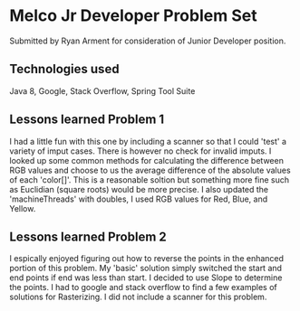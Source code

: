 # Melco Jr Developer Problem Set 
Submitted by Ryan Arment for consideration of Junior Developer position.

## Technologies used
Java 8, Google, Stack Overflow, Spring Tool Suite

## Lessons learned Problem 1
I had a little fun with this one by including a scanner so that I could 'test' a variety of imput cases. There is however no check for invalid imputs. I looked up some common methods for calculating the difference between RGB values and choose to us the average difference of the absolute values of each 'color[]'. This is a reasonable soltion but something more fine such as Euclidian (square roots) would be more precise. I also updated the 'machineThreads' with doubles, I used RGB values for Red, Blue, and Yellow.


## Lessons learned Problem 2
I espically enjoyed figuring out how to reverse the points in the enhanced portion of this problem. My 'basic' solution simply switched the start and end points if end was less than start. I decided to use Slope to determine the points. I had to google and stack overflow to find a few examples of solutions for Rasterizing. I did not include a scanner for this problem.

